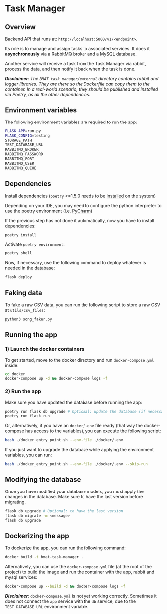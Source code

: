 # Task Manager

## Overview

Backend API that runs at: `http://localhost:5000/v1/<endpoint>`.

Its role is to manage and assign tasks to associated services. It does it **asynchronously** via a RabbitMQ broker and a MySQL database.

Another service will receive a task from the Task Manager via rabbit, process the data, and then notify it back when the task is done.

_**Disclaimer**: The `BMAT_task_manager/external` directory contains rabbit and logger libraries. They are there so the Dockerfile can copy them to the container. In a real-world scenario, they should be published and installed via Poetry, as all the other dependencies._

## Environment variables

The following environment variables are required to run the app:

```sh
FLASK_APP=run.py
FLASK_CONFIG=testing
STORAGE_PATH
TEST_DATABASE_URL
RABBITMQ_BROKER
RABBITMQ_PASSWORD
RABBITMQ_PORT
RABBITMQ_USER
RABBITMQ_QUEUE
```

## Dependencies

Install dependencies (`poetry` >=1.5.0 needs to be [installed](https://python-poetry.org/docs/#installing-with-the-official-installer) on the system)

Depending on your IDE, you may need to configure the python interpreter to use the poetry environment (i.e. [PyCharm](https://www.jetbrains.com/help/pycharm/poetry.html))

If the previous step has not done it automatically, now you have to install dependencies:

```sh
poetry install
```

Activate `poetry environment`:

```sh
poetry shell
```

Now, if necessary, use the following command to deploy whatever is needed in the database:

```sh
flask deploy
```

## Faking data

To fake a raw CSV data, you can run the following script to store a raw CSV at `utils/csv_files`:

```sh
python3 song_faker.py
```

## Running the app

### 1) Launch the docker containers

To get started, move to the docker directory and run `docker-compose.yml` inside:

```sh
cd docker
docker-compose up -d && docker-compose logs -f
```

### 2) Run the app

Make sure you have updated the database before running the app:

```sh
poetry run flask db upgrade # Optional: update the database (if necessary)
poetry run flask run
```

Or, alternatively, if you have an `docker/.env` file ready (that way the docker-compose has access to the variables), you can execute the following script:

```sh
bash ./docker_entry_point.sh --env-file ./docker/.env
```

If you just want to upgrade the database while applying the environment variables, you can run:

```sh
bash ./docker_entry_point.sh --env-file ./docker/.env --skip-run
```

## Modifying the database

Once you have modified your database models, you must apply the changes in the database. Make sure to have the last version before migrating.

```sh
flask db upgrade # Optional: to have the last version
flask db migrate -m <message>
flask db upgrade
```

## Dockerizing the app

To dockerize the app, you can run the following command:

```sh
docker build -t bmat-task-manager .
```

Alternatively, you can use the `docker-compose.yml` file (at the root of the project) to build the image and run the container with the app, rabbit and mysql services:

```sh
docker-compose up --build -d && docker-compose logs -f
```

_**Disclaimer**_: `docker-compose.yml` is not yet working correctly. Sometimes it
does not connect the `app` service with the `db` service, due to the `TEST_DATABASE_URL` environment variable.
